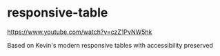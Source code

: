 # responsive-table

https://www.youtube.com/watch?v=czZ1PvNW5hk

Based on Kevin's modern responsive tables with accessibility preserved